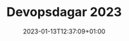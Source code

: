 ---
title: "Devopsdagar 2023"
date: 2023-01-13T12:37:09+01:00
draft: true
ingress: Ingress (kort beskrivelse)
duration: "08:30-12:00"
location: "Leikanger"
topics: "DevOps, Dev"
image: /illustrations/devops.png
---